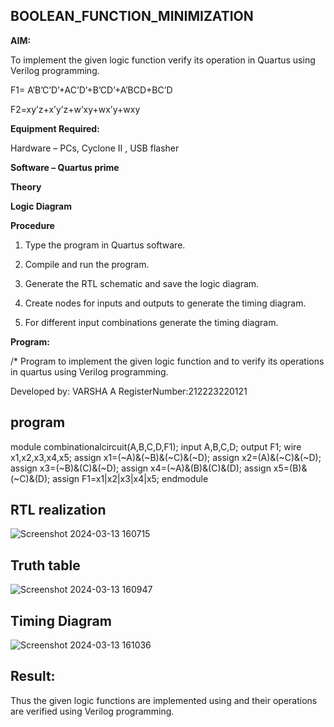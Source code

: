 ## BOOLEAN_FUNCTION_MINIMIZATION

**AIM:**

To implement the given logic function verify its operation in Quartus using Verilog programming.

F1= A’B’C’D’+AC’D’+B’CD’+A’BCD+BC’D 

F2=xy’z+x’y’z+w’xy+wx’y+wxy

**Equipment Required:**

Hardware – PCs, Cyclone II , USB flasher

**Software – Quartus prime**

**Theory**

**Logic Diagram**

**Procedure**

1.	Type the program in Quartus software.

2.	Compile and run the program.

3.	Generate the RTL schematic and save the logic diagram.

4.	Create nodes for inputs and outputs to generate the timing diagram.

5.	For different input combinations generate the timing diagram.


**Program:**

/* Program to implement the given logic function and to verify its operations in quartus using Verilog programming. 

Developed by: VARSHA A
RegisterNumber:212223220121
## program
module combinationalcircuit(A,B,C,D,F1);
input A,B,C,D;
output F1;
wire x1,x2,x3,x4,x5;
assign x1=(~A)&(~B)&(~C)&(~D);
assign x2=(A)&(~C)&(~D);
assign x3=(~B)&(C)&(~D);
assign x4=(~A)&(B)&(C)&(D);
assign x5=(B)&(~C)&(D);
assign F1=x1|x2|x3|x4|x5;
endmodule 



## RTL realization
![Screenshot 2024-03-13 160715](https://github.com/04Varsha/BOOLEAN_FUNCTION_MINIMIZATION/assets/149035374/dbd64921-6857-40ee-a21b-55fa17e9f89b)

## Truth table
![Screenshot 2024-03-13 160947](https://github.com/04Varsha/BOOLEAN_FUNCTION_MINIMIZATION/assets/149035374/849f41b1-394f-48f4-b451-88315b927f79)

## Timing Diagram
![Screenshot 2024-03-13 161036](https://github.com/04Varsha/BOOLEAN_FUNCTION_MINIMIZATION/assets/149035374/533d1307-308c-4a6d-9495-b6f289bf8479)

## Result:

Thus the given logic functions are implemented using and their operations are verified using Verilog programming.

